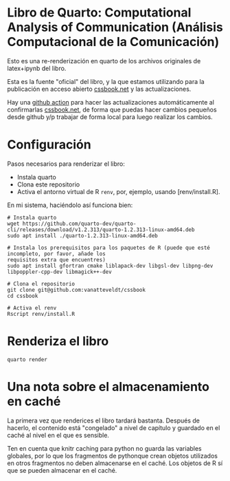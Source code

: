 # Libro de Quarto: Computational Analysis of Communication (Análisis Computacional de la Comunicación)

Esto es una re-renderización en quarto de los archivos originales de latex+ipynb del libro.

Esta es la fuente "oficial" del libro, y la que estamos utilizando para la publicación en acceso 
abierto [cssbook.net](https://cssbook.net) y las actualizaciones.

Hay una [github action](https://github.com/vanatteveldt/cssbook/actions) para hacer las 
actualizaciones automáticamente al confirmarlas [cssbook.net](https://cssbook.net), de forma que 
puedas hacer cambios pequeños desde github y/p trabajar de forma local para luego realizar los 
cambios. 

# Configuración

Pasos necesarios para renderizar el libro:
 - Instala quarto
 - Clona este repositorio
 - Activa el antorno virtual de R `renv`, por, ejemplo, usando [renv/install.R].

En mi sistema, haciéndolo así funciona bien:

```
# Instala quarto
wget https://github.com/quarto-dev/quarto-cli/releases/download/v1.2.313/quarto-1.2.313-linux-amd64.deb
sudo apt install ./quarto-1.2.313-linux-amd64.deb

# Instala los prerequisitos para los paquetes de R (puede que esté incompleto, por favor, añade los 
requisitos extra que encuentres)
sudo apt install gfortran cmake liblapack-dev libgsl-dev libpng-dev libpoppler-cpp-dev libmagick++-dev

# Clona el repositorio
git clone git@github.com:vanatteveldt/cssbook
cd cssbook

# Activa el renv
Rscript renv/install.R
```

# Renderiza el libro

```
quarto render
```

# Una nota sobre el almacenamiento en caché

La primera vez que renderices el libro tardará bastanta.
Después de hacerlo, el contenido está "congelado" a nivel de capítulo y guardado en el caché al 
nivel en el que es sensible.

Ten en cuenta que knitr caching para python no guarda las variables globales, por lo que los 
fragmentos de pythonque crean objetos utilizados en otros fragmentos no deben almacenarse en el 
caché.
Los objetos de R sí que se pueden almacenar en el caché.